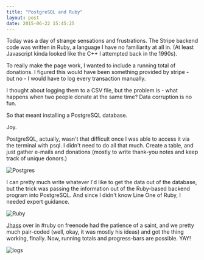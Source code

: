 ```yaml
---
title: "PostgreSQL and Ruby"
layout: post
date: 2015-06-22 15:45:25
---
```



Today was a day of strange sensations and frustrations.  The Stripe backend code was written in Ruby, a language I have no familiarity at all in. (At least Javascript kinda looked like the C++ I attempted back in the 1990s). 

To really make the page work, I wanted to include a running total of donations. I figured this would have been something provided by stripe - but no - I would have to log every transaction manually. <!-- break -->

I thought about logging them to a CSV file, but the problem is - what happens when two people donate at the same time? Data corruption is no fun. 

So that meant installing a PostgreSQL database. 

Joy. 

PostgreSQL, actually, wasn't that difficult once I was able to access it via the terminal with psql.  I didn't need to do all that much. Create a table, and just gather e-mails and donations (mostly to write thank-you notes and keep track of unique donors.)

![Postgres](http://i.imgur.com/MxrHEIv.png) 

I can pretty much write whatever I'd like to get the data out of the database, but the trick was passing the information out of the Ruby-based backend program into PostgreSQL.  And since I didn't know Line One of Ruby, I needed expert guidance. 

![Ruby](http://imgur.com/fbtLx7zl.png)

[Jhass](https://github.com/jhass) over in #ruby on freenode had the patience of a saint, and we pretty much pair-coded (well, okay, it was mostly his ideas) and got the thing working, finally.  Now, running totals and progress-bars are possible. YAY!

![logs](http://i.imgur.com/lq6Rlfu.png)